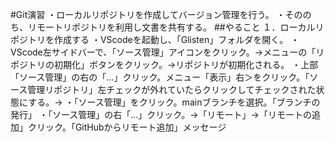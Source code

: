 #Git演習
・ローカルリポジトリを作成してバージョン管理を行う。
・そののち、リモートリポジトリを利用し文書を共有する。
##やること
１．ローカルリポジトリを作成する
・VScodeを起動し、「Glisten」フォルダを開く。
・VScode左サイドバーで、「ソース管理」アイコンをクリック。→メニューの「リポジトリの初期化」ボタンをクリック。→リポジトリが初期化される。
・上部「ソース管理」の右の「…」クリック。メニュー「表示」右＞をクリック。「ソース管理リポジトリ」左チェックが外れていたらクリックしてチェックされた状態にする。→
・「ソース管理」をクリック。mainブランチを選択。「ブランチの発行」
・「ソース管理」の右「…」クリック。→「リモート」→「リモートの追加」クリック。「GitHubからリモート追加」メッセージ